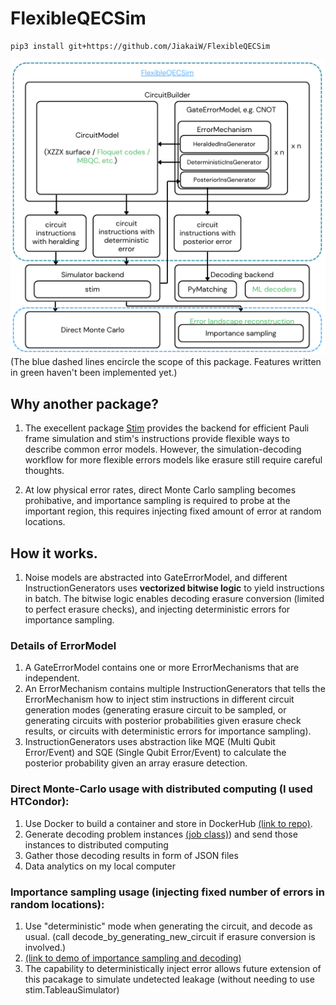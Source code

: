 # FlexibleQECSim

```
pip3 install git+https://github.com/JiakaiW/FlexibleQECSim
```

![Structure of the package](assets/PackageDescription.png)
(The blue dashed lines encircle the scope of this package. Features written in green haven't been implemented yet.) 

## Why another package?

1. The execellent package [Stim](https://github.com/quantumlib/Stim) provides the backend for efficient Pauli frame simulation and stim's instructions provide flexible ways to describe common error models. However, the simulation-decoding workflow for more flexible errors models like erasure still require careful thoughts. 

2. At low physical error rates, direct Monte Carlo sampling becomes prohibative, and importance sampling is required to probe at the important region, this requires injecting fixed amount of error at random locations.

## How it works.
1. Noise models are abstracted into GateErrorModel, and different InstructionGenerators uses **vectorized bitwise logic** to yield instructions in batch. The bitwise logic enables decoding erasure conversion (limited to perfect erasure checks), and injecting deterministic errors for importance sampling.

### Details of ErrorModel
1. A GateErrorModel contains one or more ErrorMechanisms that are independent.
2. An ErrorMechanism contains multiple InstructionGenerators that tells the ErrorMechanism how to inject stim instructions in different circuit generation modes (generating erasure circuit to be sampled, or generating circuits with posterior probabilities given erasure check results, or circuits with deterministic errors for importance sampling).
3. InstructionGenerators uses abstraction like MQE (Multi Qubit Error/Event) and SQE (Single Qubit Error/Event) to calculate the posterior probability given an array erasure detection.

### Direct Monte-Carlo usage with distributed computing (I used HTCondor):
1. Use Docker to build a container and store in DockerHub [(link to repo)](https://hub.docker.com/r/jiakaiw/surfacesimulationtest/tags).
2. Generate decoding problem instances [(job class)](EfficientSurfaceCodeSim/job.py)) and send those instances to distributed computing
3. Gather those decoding results in form of JSON files
4. Data analytics on my local computer

### Importance sampling usage (injecting fixed number of errors in random locations):
1. Use "deterministic" mode when generating the circuit, and decode as usual. (call decode_by_generating_new_circuit if erasure conversion is involved.)
2. [(link to demo of importance sampling and decoding)](notebooks/usage_demo.ipynb)
3. The capability to deterministically inject error allows future extension of this pacakage to simulate undetected leakage (without needing to use stim.TableauSimulator)
